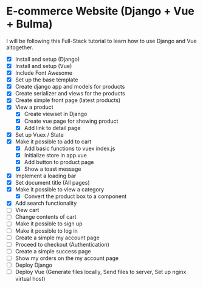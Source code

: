# E-commerce Website (Django + Vue + Bulma)

I will be following this Full-Stack tutorial to learn how to use Django and Vue altogether.

- [x] Install and setup (Django)
- [x] Install and setup (Vue)
- [x] Include Font Awesome
- [x] Set up the base template
- [x] Create django app and models for products
- [x] Create serializer and views for the products
- [x] Create simple front page (latest products)
- [x] View a product
    - [x] Create viewset in Django
    - [x] Create vue page for showing product
    - [x] Add link to detail page
- [x] Set up Vuex / State
- [x] Make it possible to add to cart
    - [x] Add basic functions to vuex index.js
    - [x] Initialize store in app.vue
    - [x] Add button to product page
    - [x] Show a toast message
- [x] Implement a loading bar
- [x] Set document title (All pages)
- [x] Make it possible to view a category
    - [x] Convert the product box to a component
- [x] Add search functionality
- [ ] View cart
- [ ] Change contents of cart
- [ ] Make it possible to sign up
- [ ] Make it possible to log in
- [ ] Create a simple my account page
- [ ] Proceed to checkout (Authentication)
- [ ] Create a simple success page
- [ ] Show my orders on the my account page
- [ ] Deploy Django 
- [ ] Deploy Vue (Generate files locally, Send files to server, Set up nginx virtual host)